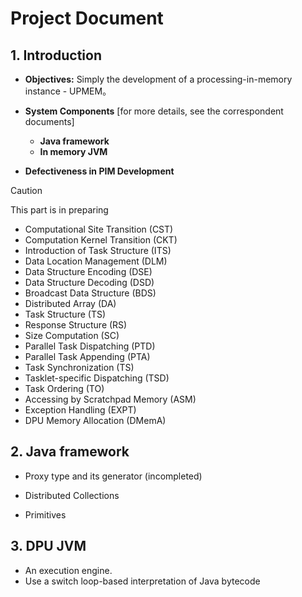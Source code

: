 # Project Document

## 1. Introduction

+ **Objectives:** Simply the development of a processing-in-memory instance - UPMEM。
+ **System Components** [for more details, see the correspondent documents]
  + **Java framework**
  + **In memory JVM**

+ **Defectiveness in PIM Development**

> [!CAUTION]
>
> This part is in preparing

+ Computational Site Transition (CST)
+ Computation Kernel Transition (CKT)
+ Introduction of Task Structure (ITS)
+ Data Location Management (DLM)
+ Data Structure Encoding (DSE)
+ Data Structure Decoding (DSD)
+ Broadcast Data Structure (BDS)
+ Distributed Array (DA)
+ Task Structure (TS)
+ Response Structure (RS)
+ Size Computation (SC)
+ Parallel Task Dispatching (PTD)
+ Parallel Task Appending (PTA)
+ Task Synchronization (TS)
+ Tasklet-specific Dispatching (TSD)
+ Task Ordering (TO)
+ Accessing by Scratchpad Memory (ASM)
+ Exception Handling (EXPT)
+ DPU Memory Allocation (DMemA)





## 2.  **Java framework**

+ Proxy type and its generator (incompleted)

+ Distributed Collections
+ Primitives



## 3.  **DPU JVM**

+ An execution engine.
+ Use a switch loop-based interpretation of Java bytecode



